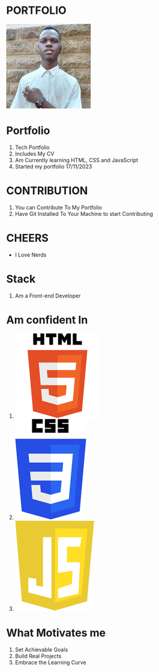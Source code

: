 # PORTFOLIO
![](img/image.jpg)
# Portfolio
1. Tech Portfolio
2. Includes My CV
3. Am Currently learning HTML, CSS and JavaScript
4. Started my portfolio 17/11/2023


# CONTRIBUTION
1. You can Contribute To My Portfolio
2. Have Git Installed To Your Machine to start Contributing

# CHEERS
* I Love Nerds 

# Stack
1. Am a Front-end Developer

# Am confident In
1. ![](img/HTML.png)
2. ![](img/CSS.png)
3. ![](img/JavaScript.png)

# What Motivates me
1. Set Achievable Goals
2. Build Real Projects
3. Embrace the Learning Curve

